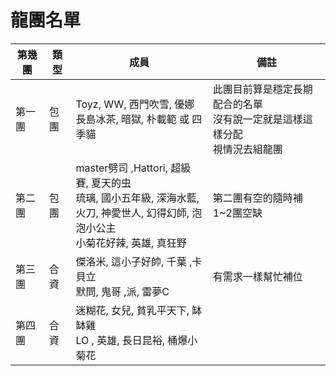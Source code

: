 # 龍團名單
|第幾團|類型|成員|備註|
|---|---|---|---|
第一團|包團|Toyz, WW, 西門吹雪, 優娜<br>長島冰茶, 暗獄, 朴載範 或 四季貓|此團目前算是穩定長期配合的名單<br>沒有說一定就是這樣這樣分配<br>視情況去組龍團|
第二團|包團|master劈司 ,Hattori, 超級賽, 夏天的虫<br>琉璃, 國小五年級, 深海水藍,<br>火刀, 神愛世人, 幻得幻師, 泡泡小公主<br>小菊花好辣, 英雄, 真狂野|第二團有空的隨時補 1~2團空缺|
第三團|合資|傑洛米, 這小子好帥, 千葉 ,卡貝立<br>默問, 鬼哥 ,派, 雷夢C|有需求一樣幫忙補位|
第四團|合資|迷糊花, 女兒, 貧乳平天下, 缽缽雞<br>LO , 英雄, 長日昆裕, 桶爆小菊花|
